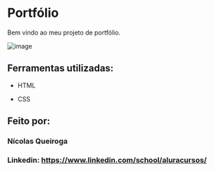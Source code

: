# Portfólio 
Bem vindo ao meu projeto de portfólio.

![image](https://cdn.discordapp.com/attachments/1314737339540574360/1373101840698179674/3EB4E27C-B043-4A90-8EA6-96F6F3FDFEAF.png?ex=6829303d&is=6827debd&hm=5b39f619149df662e336f23b6ce68f568471fb53c4f21ec12d3ccdf3e55b0490&)

## Ferramentas utilizadas:

* HTML

* CSS

## Feito por:

### Nícolas Queiroga

### Linkedin: https://www.linkedin.com/school/aluracursos/
